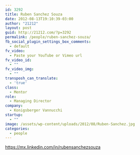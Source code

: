 ```yaml
---
id: 3292
title: Ruben Sanchez Souza
date: 2012-08-13T19:10:39-03:00
author: "21212"
layout: post
guid: http://21212.com/?p=3292
permalink: /people/ruben-sanchez-souza/
fb_social_plugin_settings_box_comments:
  - default
fv_video:
  - Paste your YouTube or Vimeo url
fv_video_id:
  - ""
fv_video_img:
  - ""
transposh_can_translate:
  - 'true'
class:
  - Mentor
role:
  - Managing Director
company:
  - Konigsberger Vannucchi
startup:
  - ""
image: /assets/wp-content/uploads/2012/08/Ruben-Sanchez.jpg
categories:
  - people
---
```

https://mx.linkedin.com/in/rubensanchezsouza